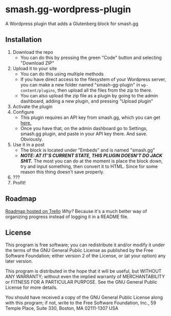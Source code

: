 # smash.gg-wordpress-plugin
A Wordpress plugin that adds a Glutenberg block for smash.gg

## Installation
1. Download the repo
   - You can do this by pressing the green "Code" button and selecting "Download ZIP"
2. Upload it to your site
   - You can do this using multiple methods
   - If you have direct access to the filesystem of your Wordpress server, you can make a new folder named "smash-gg-plugin" in `wp-content/plugins`, then upload all the files from the zip to there.
   - You can also upload the zip file as a plugin by going to the admin dashboard, adding a new plugin, and pressing "Upload plugin"
3. Activate the plugin
4. Configure
   - This plugin requires an API key from smash.gg, which you can get [here.](https://smash.gg/admin/profile/developer)
   - Once you have that, on the admin dashboard go to Settings, smash.gg plugin, and paste in your API key there. And save. Obviously.
5. Use it in a post
   - The block is located under "Embeds" and is named "smash.gg"
   - ***NOTE: AT IT'S CURRENT STATE, THIS PLUGIN DOESN'T DO JACK SHIT.*** The most you can do at the moment is place the block down, try and input something, then convert it to HTML. Since for some reason this thing doesn't save properly.
6. ???
7. Profit!

## Roadmap
[Roadmap hosted on Trello](https://trello.com/b/9y2OUj8w/smashgg-wp-plugin-roadmap)
*Why?* Because it's a much better way of organizing progress instead of logging it in a README file.

## License
This program is free software; you can redistribute it and/or modify it under the terms of the GNU General Public License as published by the Free Software Foundation; either version 2 of the License, or (at your option) any later version.

This program is distributed in the hope that it will be useful, but WITHOUT ANY WARRANTY; without even the implied warranty of MERCHANTABILITY or FITNESS FOR A PARTICULAR PURPOSE. See the GNU General Public License for more details.

You should have received a copy of the GNU General Public License along with this program; if not, write to the Free Software Foundation, Inc., 59 Temple Place, Suite 330, Boston, MA 02111-1307 USA

